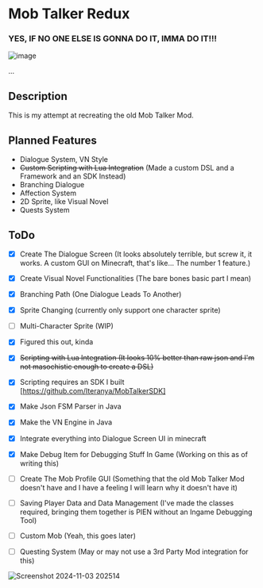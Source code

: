 # Mob Talker Redux

### YES, IF NO ONE ELSE IS GONNA DO IT, IMMA DO IT!!!

![image](https://github.com/user-attachments/assets/9cd9f9fa-f269-41c6-af07-11602cbcfa41)


...

## Description

This is my attempt at recreating the old Mob Talker Mod.


## Planned Features
- Dialogue System, VN Style
- ~~Custom Scripting with Lua Integration~~ (Made a custom DSL and a Framework and an SDK Instead)
- Branching Dialogue
- Affection System
- 2D Sprite, like Visual Novel
- Quests System

## ToDo
- [x] Create The Dialogue Screen (It looks absolutely terrible, but screw it, it works. A custom GUI on Minecraft, that's like... The number 1 feature.)
- [x] Create Visual Novel Functionalities (The bare bones basic part I mean)
 - [x] Branching Path (One Dialogue Leads To Another)
 - [x] Sprite Changing (currently only support one character sprite)
 - [ ] Multi-Character Sprite (WIP)
 - [x] Figured this out, kinda
- [x] ~~Scripting with Lua Integration (It looks 10% better than raw json and I'm not masochistic enough to create a DSL)~~
- [x] Scripting requires an SDK I built [https://github.com/Iteranya/MobTalkerSDK]
- [x] Make Json FSM Parser in Java
- [x] Make the VN Engine in Java
- [x] Integrate everything into Dialogue Screen UI in minecraft
- [x] Make Debug Item for Debugging Stuff In Game (Working on this as of writing this)
- [ ] Create The Mob Profile GUI (Something that the old Mob Talker Mod doesn't have and I have a feeling I will learn why it doesn't have it)
- [ ] Saving Player Data and Data Management (I've made the classes required, bringing them together  is PIEN without an Ingame Debugging Tool)
- [ ] Custom Mob (Yeah, this goes later)
- [ ] Questing System (May or may not use a 3rd Party Mod integration for this)


![Screenshot 2024-11-03 202514](https://github.com/user-attachments/assets/a98da30b-1944-41e8-b2c6-3f8184fed51e)

